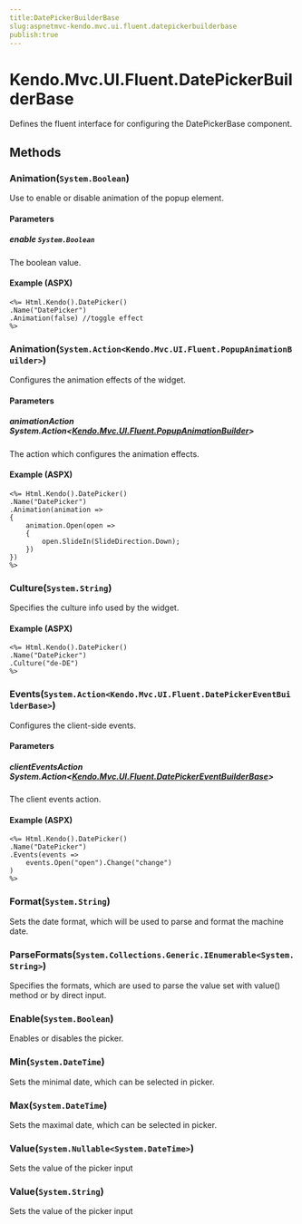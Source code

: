 ```yaml
---
title:DatePickerBuilderBase
slug:aspnetmvc-kendo.mvc.ui.fluent.datepickerbuilderbase
publish:true
---
```


# Kendo.Mvc.UI.Fluent.DatePickerBuilderBase
Defines the fluent interface for configuring the DatePickerBase component.



## Methods

### Animation(`System.Boolean`)
Use to enable or disable animation of the popup element.


#### Parameters

##### enable `System.Boolean`
The boolean value.




#### Example (ASPX)
    <%= Html.Kendo().DatePicker()
    .Name("DatePicker")
    .Animation(false) //toggle effect
    %>


### Animation(`System.Action<Kendo.Mvc.UI.Fluent.PopupAnimationBuilder>`)
Configures the animation effects of the widget.


#### Parameters

##### animationAction System.Action<[Kendo.Mvc.UI.Fluent.PopupAnimationBuilder](/kendo-ui/api/wrappers/aspnet-mvc/Kendo.Mvc.UI.Fluent/PopupAnimationBuilder)>
The action which configures the animation effects.




#### Example (ASPX)
    <%= Html.Kendo().DatePicker()
    .Name("DatePicker")
    .Animation(animation =>
    {
        animation.Open(open =>
        {
            open.SlideIn(SlideDirection.Down);
        })
    })
    %>


### Culture(`System.String`)
Specifies the culture info used by the widget.




#### Example (ASPX)
    <%= Html.Kendo().DatePicker()
    .Name("DatePicker")
    .Culture("de-DE")
    %>


### Events(`System.Action<Kendo.Mvc.UI.Fluent.DatePickerEventBuilderBase>`)
Configures the client-side events.


#### Parameters

##### clientEventsAction System.Action<[Kendo.Mvc.UI.Fluent.DatePickerEventBuilderBase](/kendo-ui/api/wrappers/aspnet-mvc/Kendo.Mvc.UI.Fluent/DatePickerEventBuilderBase)>
The client events action.




#### Example (ASPX)
    <%= Html.Kendo().DatePicker()
    .Name("DatePicker")
    .Events(events =>
        events.Open("open").Change("change")
    )
    %>


### Format(`System.String`)
Sets the date format, which will be used to parse and format the machine date.





### ParseFormats(`System.Collections.Generic.IEnumerable<System.String>`)
Specifies the formats, which are used to parse the value set with value() method or by direct input.





### Enable(`System.Boolean`)
Enables or disables the picker.





### Min(`System.DateTime`)
Sets the minimal date, which can be selected in picker.





### Max(`System.DateTime`)
Sets the maximal date, which can be selected in picker.





### Value(`System.Nullable<System.DateTime>`)
Sets the value of the picker input





### Value(`System.String`)
Sets the value of the picker input






